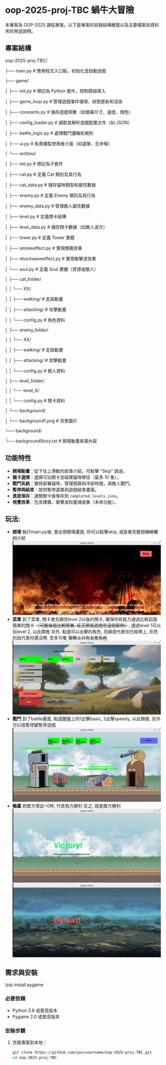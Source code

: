 # oop-2025-proj-TBC  蝸牛大冒險

本專案為 OOP-2025 課程專案。以下是專案的目錄結構概覽以及主要檔案和資料夾的用途說明。

## 專案結構
oop-2025-proj-TBC/

├── main.py              # 應用程式入口點，初始化並啟動遊戲

├── game/

│   ├── init.py      # 標記為 Python 套件，控制模組導入

│   ├── game_loop.py     # 管理遊戲事件循環、狀態更新和渲染

│   ├── constants.py     # 儲存遊戲常數（如螢幕尺寸、速度、顏色）

│   ├── config_loader.py # 讀取並解析遊戲配置文件（如 JSON）

│   ├── battle_logic.py  # 處理戰鬥邏輯和規則

│   ├── ui.py            # 負責繪製使用者介面（如選單、生命條）

│   └── entities/

│       ├── init.py  # 標記為子套件

│       ├── cat.py       # 定義 Cat 類別及其行為

│       ├── cat_data.py  # 儲存貓咪類型和屬性數據

│       ├── enemy.py     # 定義 Enemy 類別及其行為

│       ├── enemy_data.py # 管理敵人屬性數據

│       ├── level.py     # 定義關卡結構

│       ├── level_data.py # 儲存關卡數據（如敵人波次）

│       ├── tower.py     # 定義 Tower 實體

│       ├── smokeeffect.py # 實現煙霧效果

│       ├── shockwaveeffect.py # 實現衝擊波效果

│       └── soul.py      # 定義 Soul 實體（資源或敵人）

│   ├── cat_folder/

│   │   └── XX/

│   │       ├── walking/ # 走路動畫

│   │       ├── attacking/ # 攻擊動畫

│   │       └── config.py # 角色資料

│   ├── enemy_folder/

│   │   └── XX/

│   │       ├── walking/ # 走路動畫

│   │       ├── attacking/ # 攻擊動畫

│   │       └── config.py # 敵人資料

│   ├── level_folder/

│   │   └── level_X/

│   │       └── config.py # 關卡資料

│   └── background/

│       └── background1.png # 背景圖片

└── background/

└── backgroundStory.txt # 開場動畫故事內容

## 功能特性
- **開場動畫**：從下往上滑動的故事介紹，可點擊 "Skip" 跳過。
- **關卡選擇**：選擇可玩關卡並組建貓咪隊伍（最多 10 隻）。
- **戰鬥系統**：實時部署貓咪，管理預算和冷卻時間，與敵人戰鬥。
- **暫停與結束**：提供暫停選單和遊戲結束畫面。
- **進度保存**：通關關卡後保存到 `completed_levels.json`。
- **視覺效果**：包含煙霧、衝擊波和靈魂收集（未來功能）。

## 玩法:
- **開場**
執行main.py後, 會出現開場畫面, 你可以點擊skip, 或是看完整個~~很唬爛的~~介紹
![開場背景](intro/intro_screen.png "遊戲開場畫面背景")
- **菜單**
到了菜單, 關卡會先鎖住level 2以後的關卡, 確保你有能力通過比較前面簡單的關卡 ~~（可能後面比較簡單, 反正原版遊戲有這個案例）~~, 通過level 1可以玩level 2, 以此類推
另外, 點選可以出擊的角色, 亮綠燈代表你已經帶上, 灰色的話代表你還沒帶, 至多10隻 ~~實際上只有五隻角色~~
![菜單](intro/level_selection.png "菜單畫面")
- **戰鬥**
到了battle畫面, 點選鍵盤上的1出擊basic, 2出擊speedy, 以此類推, 另外可以按暫停鍵暫停遊戲
![戰鬥](intro/battle.png "戰鬥畫面")
- **輸贏**
若敵方塔血=0時, 代表我方勝利
反之, 就是敵方勝利
![win](intro/victory.png "勝利畫面")
![loss](intro/loss.png "失敗畫面")
## 需求與安裝

!pip install pygame

### 必要依賴
- Python 3.8 或更高版本
- Pygame 2.0 或更高版本

### 安裝步驟
1. 克隆專案到本地：
   ```bash
   git clone https://github.com/yourusername/oop-2025-proj-TBC.git
   cd oop-2025-proj-TBC
